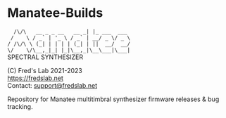 # Manatee-Builds  
``   /\/\   __ _ _ __   __ _| |_ ___  ___   ``<br>
``  /    \ / _` | '_ \ / _` | __/ _ \/ _ \  ``<br>
``/ /\/\ \ (_| | | | | (_| | ||  __/  __/  ``<br>
``\/    \/\__,_|_| |_|\__,_|\__\___|\___|  ``<br>
SPECTRAL SYNTHESIZER  
  
(C) Fred's Lab 2021-2023  
https://fredslab.net  
Contact: support@fredslab.net  

Repository for Manatee multitimbral synthesizer firmware releases &amp; bug tracking.  

